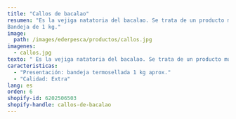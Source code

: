```yaml
---
title: "Callos de bacalao"
resumen: "Es la vejiga natatoria del bacalao. Se trata de un producto muy gelatinoso, fácil de cocinar.<br>
Bandeja de 1 kg."
image:
  path: /images/ederpesca/productos/callos.jpg
imagenes:
  - callos.jpg
texto: " Es la vejiga natatoria del bacalao. Se trata de un producto muy gelatinoso, fácil de cocinar."
caracteristicas:
  - "Presentación: bandeja termosellada 1 kg aprox."
  - "Calidad: Extra"
lang: es
orden: 6
shopify-id: 6202506503
shopify-handle: callos-de-bacalao
---
```

